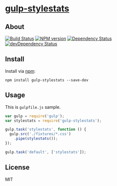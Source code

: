# [gulp-stylestats](https://npmjs.org/package/gulp-stylestats)

## About

[![Build Status](https://travis-ci.org/1000ch/gulp-stylestats.svg?branch=master)](https://travis-ci.org/1000ch/gulp-stylestats)
[![NPM version](https://badge.fury.io/js/gulp-stylestats.svg)](http://badge.fury.io/js/gulp-stylestats)
[![Dependency Status](https://david-dm.org/1000ch/gulp-stylestats.svg)](https://david-dm.org/1000ch/gulp-stylestats)
[![devDependency Status](https://david-dm.org/1000ch/gulp-stylestats/dev-status.svg)](https://david-dm.org/1000ch/gulp-stylestats#info=devDependencies)

## Install

Install via [npm](https://npmjs.org/package/gulp-stylestats):

```
npm install gulp-stylestats --save-dev
```

## Usage

This is `gulpfile.js` sample.

```js
var gulp = require('gulp');
var stylestats = require('gulp-stylestats');

gulp.task('stylestats', function () {
  gulp.src('./fixtures/*.css')
    .pipe(stylestats());
});

gulp.task('default', ['stylestats']);
```

## License

MIT
